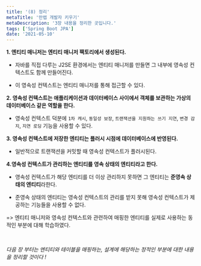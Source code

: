 ```yaml
---
title: '(8) 정리'
metaTitle: '만렙 개발자 키우기'
metaDescription: '3장 내용을 정리한 곳입니다.'
tags: ['Spring Boot JPA']
date: '2021-05-10'
---
```


**1. 엔티티 매니저는 엔티티 매니저 팩토리에서 생성된다.**

- 자바를 직접 다루는 J2SE 환경에서는 엔티티 매니저를 만들면 그 내부에 영속성 컨텍스트도 함께 만들어진다.


- 이 영속성 컨텍스트는 엔티티 매니저를 통해 접근할 수 있다.



**2. 영속성 컨텍스트는 애플리케이션과 데이터베이스 사이에서 객체를 보관하는 가상의 데이터베이스 같은 역할을 한다.**

- 영속성 컨텍스트 덕분에 `1차 캐시`, `동일성 보장`, `트랜잭션을 지원하는 쓰기 지연`, `변경 감지`, `지연 로딩` 기능을 사용할 수 있다.



**3. 영속성 컨텍스트에 저장한 엔티티는 플러시 시점에 데이터베이스에 반영된다.**

- 일반적으로 트랜잭션을 커밋할 때 영속성 컨텍스트가 플러시된다.


**4.영속성 컨텍스트가 관리하는 엔티티를 영속 상태의 엔티티라고 한다.**

- 영속성 컨텍스트가 해당 엔티티를 더 이상 관리하지 못하면 그 엔티티는 **준영속 상태의 엔티티**라한다.


- 준영속 상태의 엔티티는 영속성 컨텍스트의 관리를 받지 못해 영속성 컨텍스트가 제공하는 기능들을 사용할 수 없다.


=> 엔티티 매니저와 영속성 컨텍스트와 관련하여 매핑한 엔티티를 실제로 사용하는 동적인 부분에 대해 학습하였다.

<br/>

*다음 장 부터는 엔티티와 테이블을 매핑하는, 설계에 해당하는 정적인 부분에 대한 내용을 정리할 것이다 !*
